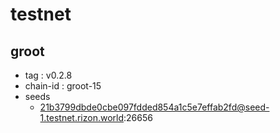 # testnet

## groot

- tag : v0.2.8
- chain-id : groot-15
- seeds
    - 21b3799dbde0cbe097fdded854a1c5e7effab2fd@seed-1.testnet.rizon.world:26656
